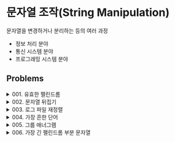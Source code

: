 # 문자열 조작(String Manipulation)
문자열을 변경하거나 분리하는 등의 여러 과정

- 정보 처리 분야
- 통신 시스템 분야
- 프로그래밍 시스템 분야

## Problems


<details>
<summary>001. 유효한 팰린드롬</summary>
<div markdown='1'>

---
1. 리스트로 변환
```python
class Solution:
    def isPalindrome(self, s: str) -> bool:
        alnum = []
        for word in s:
            if word.isalnum():
                alnum.append(word.lower())
        
        if alnum == alnum[::-1]:
            return True
        else:
            return False
```
- ```isalnum()```는 영문자, 숫자 여부를 판별하는 함수
- ```lower()```는 소문자로 변환해주는 함수
- 문자열 슬라이싱 ```alnum[::-1]```
    - 대부분의 문자열 작업은 슬라이싱으로 처리하는 편이 가장 빠르다.

2. Deque 자료형을 이용한 최적화
```python
from collections import deque

class Solution:
    def isPalindrome(self, s: str) -> bool:
        strs: Deque = deque()

        for char in s:
            if char.isalnum():
                strs.append(char.lower())
        
        while len(strs) > 1:
            if strs.popleft() != strs.pop():
                return False
        return True
```
---

</div>
</details>


<details>
<summary>002. 문자열 뒤집기</summary>
<div markdown='1'>

---
1. 투 포인터를 이용한 스왑
```python
class Solution:
    def reverseString(self, s: List[str]) -> None:
        left, right = 0, len(s) - 1
        while left < right:
            s[left], s[right] = s[right], s[left]
            left += 1
            right -= 1
```

2. 파이썬다운 방식
```python
class Solution:
    def reverseString(self, s: List[str]) -> None:
        s.reverse()
```
- ```reverse()```는 리스트에만 제공한다.
- ```s[::-1]```으로 해결할 수 있으나, 이 문제에서는 공간 복잡도를 O(1)로 제한하기 때문에 변수 할당을 처리하는데 다소 제약이 있다.
    - ```s[:] = s[::-1]``` 와 같은 트릭을 사용하면 동작할 수 있다.
---
</div>
</details>


<details>
<summary>003. 로그 파일 재정렬</summary>
<div markdown='1'>

---
1. 람다와 + 연산자를 이용
```python
class Solution:
    def reorderLogFiles(self, logs: List[str]) -> List[str]:
        letters, digits = [], []
        for log in logs:
            if log.split()[1].isdigit():
                digits.append(log)
            else:
                letters.append(log)
        
        # 2개의 키를 람다 표현식으로 정렬
        letters.sort(key=lambda x: (x.split()[1:], x.split()[0]))
        return letters + digits
```
- 문자와 숫자를 구분하거, 숫자는 나중에 그대로 이어 붙인다.
- 문자로그에서 식별자를 제외한 문자열[1:]을 키로 하여 정렬하며, 동일한 경우 후순위로 식별자 [0]을 지정해 정렬되도록, 람다 표현식을 이용해 정렬한다.
---
</div>
</details>


<details>
<summary>004. 가장 흔한 단어</summary>
<div markdown='1'>

---
1. 리스트 컴프리헨션, Counter 객체 사용
```python
import re
from collections import Counter

class Solution:
    def mostCommonWord(self, paragraph: str, banned: List[str]) -> str:
        words = [word for word in re.sub(r'[^\w]', ' ', paragraph).lower().split()
                    if word not in banned]
        counts = Counter(words)

        return counts.most_common(1)[0][0]
```
- [정규표현식](https://wikidocs.net/4308)을 활용하여 데이터 전처리
    - ```\w``` : 단어 문자를 의미
    - ```^``` : not을 의미
---

</div>
</details>


<details>
<summary>005. 그룹 애너그램</summary>
<div markdown='1'>

---
1. 정렬하여 딕셔너리에 추가
```python
from collections import defaultdict

class Solution:
    def groupAnagrams(self, strs: List[str]) -> List[List[str]]:
        anagrams = defaultdict(list)
        for word in strs:
            anagrams[''.join(sorted(word))].append(word)
        return list(anagrams.values())
```
- ```sorted()```를 활용하여 문자열을 정렬하여, 이를 ```''.join()```으로 합쳐 딕셔너리의 키로 활용
- ```sort()```
    - 제자리 정렬(In-place Sort)라고 불린다. 제자리 정렬 알고리즘은 입력을 출력으로 덮어 쓰기 때문에 별도의 추가 공간이 필요하지 않고, 리턴값이 없다. ```sorted()```와 구분하자.
---

</div>
</details>


<details>
<summary>006. 가장 긴 팰린드롬 부분 문자열</summary>
<div markdown='1'>

---
1. 중앙을 중심으로 확장
```python
class Solution:
    def longestPalindrome(self, s: str) -> str:
        # 팰린드롬 판별 및 투 포인터 확장
        def expand(left: int, right: int) -> str:
            while left >= 0 and right < len(s) and s[left] == s[right]:
                left -= 1
                right += 1
            return s[left + 1: right]
        
        # 해당 사항이 없을 때 빠르게 리턴
        if len(s) < 2 or s == s[::-1]:
            return s
        
        result = ''
        # 슬라이딩 윈도우 우측으로 이동
        for i in range(len(s) - 1):
            result = max(result, 
                            expand(i, i + 1),
                            expand(i, i + 2),
                            key=len)
        
        return result
```
- 투 포인터가 중앙을 중심으로 확장하는 형태
    - 투 포인터가 슬라이딩 윈도우처럼 계속 앞으로 전진하면서, 해당 부분의 문자열이 팰린드롬인 경우 멈추고, 점점 확장하는 방식
---

</div>
</details>